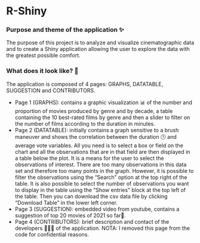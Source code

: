 # R-Shiny
### Purpose and theme of the application ✨
The purpose of this project is to analyze and visualize cinematographic data and to create a Shiny application allowing the user to explore the data with the greatest possible comfort.
### What does it look like? 🧐
The application is composed of 4 pages: GRAPHS, DATATABLE, SUGGESTION and CONTRIBUTORS.
- Page 1 (GRAPHS): contains a graphic visualization 📊 of the number and proportion of movies produced by genre and by decade, a table containing the 10 best-rated films by genre and then a slider to filter on the number of films according to the duration in minutes.
- Page 2 (DATATABLE): initially contains a graph sensitive to a brush maneuver and shows the correlation between the duration 🕓 and average vote variables. All you need is to select a box or field on the chart and all the observations that are in that field are then displayed in a table below the plot. It is a means for the user to select the observations of interest. There are too many observations in this data set and therefore too many points in the graph. However, it is possible to filter the observations using the “Search” option at the top right of the table. It is also possible to select the number of observations you want to display in the table using the “Show entries” block at the top left of the table. Then you can download the csv data file by clicking “Download Table” in the lower left corner.
- Page 3 (SUGGESTION): embedded video from youtube, contains a suggestion of top 20 movies of 2021 so far🥇.
- Page 4 (CONTRIBUTORS): brief description and contact of the developers 👩🏻‍💻 of the application. NOTA: I removed this page from the code for confidential reasons.
